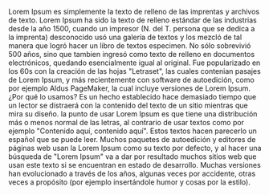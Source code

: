 Lorem Ipsum es simplemente la texto de relleno de las imprentas y archivos de texto. Lorem Ipsum ha sido la texto de relleno estándar de las 
industrias desde la año 1500, cuando un impresor (N. del T. persona que se dedica a la imprenta) desconocido usó una galería de textos y los mezcló
 de tal manera que logró hacer un libro de textos especimen. No sólo sobrevivió 500 años, sino que tambien ingresó como texto de relleno en 
 documentos electrónicos, quedando esencialmente igual al original. Fue popularizado en los 60s con la creación de las hojas "Letraset", las cuales 
 contenian pasajes de Lorem Ipsum, y más recientemente con software de autoedición, como por ejemplo Aldus PageMaker, la cual incluye versiones de 
 Lorem Ipsum.¿Por qué lo usamos? Es un hecho establecido hace demasiado tiempo que un lector se distraerá con la contenido del texto de un sitio 
 mientras que mira su diseño. la punto de usar Lorem Ipsum es que tiene una distribución más o menos normal de las letras, al contrario de usar 
 textos como por ejemplo "Contenido aquí, contenido aquí". Estos textos hacen parecerlo un español que se puede leer. Muchos paquetes de autoedición 
 y editores de páginas web usan la Lorem Ipsum como su texto por defecto, y al hacer una búsqueda de "Lorem Ipsum" va a dar por resultado muchos 
 sitios web que usan este texto si se encuentran en estado de desarrollo. Muchas versiones han evolucionado a través de los años, algunas veces por 
 accidente, otras veces a propósito (por ejemplo insertándole humor y cosas por la estilo).
